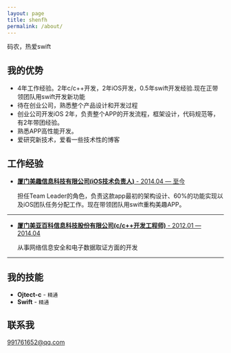 ```yaml
---
layout: page
title: shenfh
permalink: /about/
---
```


 码农，热爱swift

## 我的优势

* 4年工作经验。2年c/c++开发，2年iOS开发，0.5年swift开发经验.现在正带领团队用swift开发新功能
* 待在创业公司，熟悉整个产品设计和开发过程
* 创业公司开发iOS 2年，负责整个APP的开发流程，框架设计，代码规范等，有2年带团经验。
* 熟悉APP高性能开发。
* 爱研究新技术，爱看一些技术性的博客


## 工作经验


* [**厦门美趣信息科技有限公司(iOS技术负责人)** -  2014.04 — 至今](#) 
   
   担任Team Leader的角色，负责这款app最初的架构设计、60%的功能实现以及iOS团队任务分配工作。现在带领团队用swift重构美趣APP。

***


* [**厦门美亚百科信息科技股份有限公司(c/c++开发工程师)**  -  2012.01 — 2014.04](#) 

    从事网络信息安全和电子数据取证方面的开发

***


<!-- ## Roles

Founder, ABC Organisation -->

## 我的技能

* **Ojtect-c**  - `精通`
* **Swift**  - `精通` 


<!-- * **Skill 3** - `Skill` / `Skill` / `Skill`
* **Skill 4** - `Skill` / `Skill` / `Skill` 
* **Skill 5** - `Skill`
* **Skill 6** - `Skill` / `Skill`  -->
    
    
<!-- ## Achievements


* [**This is my first achievement**](#) 
   
   Proin pellentesque malesuada mauris, quis aliquam augue vestibulum ac. Vestibulum ut feugiat nibh. Sed faucibus felis purus, sed convallis leo dictum vehicula.

***

* [**This is my second achievement**](#) 

    Proin pellentesque malesuada mauris, quis aliquam augue vestibulum ac. Vestibulum ut feugiat nibh. Sed faucibus felis purus, sed convallis leo dictum vehicula.

***

* [**This is my third achievement**](#) 

   Proin pellentesque malesuada mauris, quis aliquam augue vestibulum ac. Vestibulum ut feugiat nibh. Sed faucibus felis purus, sed convallis leo dictum vehicula -->


## 联系我

[991761652@qq.com](mailto:991761652@qq.com)